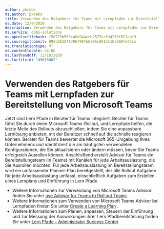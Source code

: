 ```yaml
---
author: pkrebs
ms.author: pkrebs
title: Verwenden des Ratgebers für Teams mit Lernpfaden zur Bereitstellung von Microsoft Teams
ms.date: 12/9/2020
description: Verwenden des Ratgebers für Teams mit Lernpfaden zur Bereitstellung von Microsoft Teams
ms.service: o365-solutions
ms.openlocfilehash: f50779b593c48d944ccb2577ec6342f9f621abf3
ms.sourcegitcommit: 896b2635713967987bb705c861e11b5568fd72ca
ms.translationtype: MT
ms.contentlocale: de-DE
ms.lasthandoff: 12/10/2020
ms.locfileid: "49616802"
---
```

# <a name="use-advisor-for-teams-with-learning-pathways-to-help-roll-out-microsoft-teams"></a>Verwenden des Ratgebers für Teams mit Lernpfaden zur Bereitstellung von Microsoft Teams
Jetzt sind Lern Pfade in Berater für Teams integriert. Berater für Teams führt Sie durch einen Microsoft Teams-Rollout, und Lernpfade helfen, die letzte Meile des Rollouts abzuschließen, indem Sie eine anpassbare Lernlösung anbieten, mit der Benutzer schnell auf die schnelle reagieren können. Berater für Teams bewertet die Microsoft 365-Umgebung Ihres Unternehmens und identifiziert die am häufigsten verwendeten Konfigurationen, die Sie aktualisieren oder ändern müssen, bevor Sie Teams erfolgreich Ausrollen können. Anschließend erstellt Advisor für Teams ein Bereitstellungsteam (in Teams) mit Kanälen für jede Arbeitsauslastung, die Sie Ausrollen möchten. Für jede Arbeitsauslastung im Bereitstellungsteam wird ein umfassender Planner-Plan bereitgestellt, der alle Rollout Aufgaben für jede Arbeitsauslastung umfasst, einschließlich Aufgaben zum Erstellen eines Lernplans und Einführung in Lern Pfade.

- Weitere Informationen zur Verwendung von Microsoft Teams Advisor finden Sie unter [use Advisor for Teams to Roll out Teams](https://docs.microsoft.com/microsoftteams/use-advisor-teams-roll-out)
- Weitere Informationen zum Verwenden von Microsoft Teams Advisor bei Lernpfaden finden Sie unter [Create a Learning Plan](https://docs.microsoft.com/microsoftteams/use-advisor-teams-roll-out#create-a-learning-plan) .
- Weitere Informationen zum Planen, anpassen, Steuern der Einführung und zur Messung der Auswirkungen ihrer Lern Pfadbereitstellung finden Sie unter [Lern Pfade – Administrator Success Center](custom_successcenter.md)